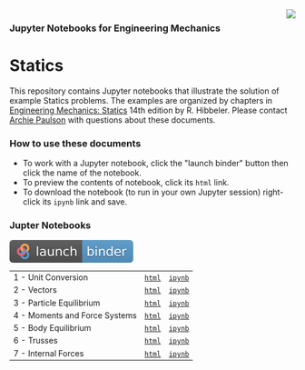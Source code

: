 
<a href="https://madisoncollege.edu">
<img src="https://madisoncollege.edu/sites/all/themes/mc_15_main/logo.png" align='right' style="height:100px" >
</a>

### Jupyter Notebooks for Engineering Mechanics
# Statics


This repository contains Jupyter notebooks that illustrate the solution of 
example Statics problems.
The examples are organized by chapters in 
[Engineering Mechanics: Statics](https://www.pearson.com/us/higher-education/product/Hibbeler-Engineering-Mechanics-Statics-14th-Edition/9780133918922.html) 
14th edition by R. Hibbeler.  Please contact 
[Archie Paulson](http://madisoncollegephysics.net/paulson_contact.html) 
with questions about these documents.

### How to use these documents

- To work with a Jupyter notebook, click the "launch binder" button 
  then click the name of the notebook.
- To preview the contents of notebook, click its `html` link.
- To download the notebook (to run in your own Jupyter session) right-click 
  its `ipynb` link and save.

### Jupter Notebooks

<a href="https://mybinder.org/v2/gh/archiepaulson/statics_notebooks/master">
     <img src="images/launch-binder.svg" style="vertical-align:middle"> </a> 

<table>

<tr> <td> 1 - Unit Conversion </td>
<td> <a href="examples01-unit_conversion.html"><code>html</code></a></td>
<td> <a href="examples01-unit_conversion.ipynb"><code>ipynb</code></a></td>
</tr>

<tr> <td> 2 - Vectors </td>
<td> <a href="examples02-vectors.html"><code>html</code></a></td>
<td> <a href="examples02-vectors.ipynb"><code>ipynb</code></a></td>
</tr>

<tr> <td> 3 - Particle Equilibrium </td>
<td> <a href="examples03-particle_eq.html"><code>html</code></a></td>
<td> <a href="examples03-particle_eq.ipynb"><code>ipynb</code></a></td>
</tr>

<tr> <td> 4 - Moments and Force Systems </td>
<td> <a href="examples04-moments.html"><code>html</code></a></td>
<td> <a href="examples04-moments.ipynb"><code>ipynb</code></a></td>
</tr>

<tr> <td> 5 - Body Equilibrium </td>
<td> <a href="examples05-body_eq.html"><code>html</code></a></td>
<td> <a href="examples05-body_eq.ipynb"><code>ipynb</code></a></td>
</tr>

<tr> <td> 6 - Trusses </td>
<td> <a href="examples06-structures.html"><code>html</code></a></td>
<td> <a href="examples06-structures.ipynb"><code>ipynb</code></a></td>
</tr>

<tr> <td> 7 - Internal Forces </td>
<td> <a href="examples07-internal.html"><code>html</code></a></td>
<td> <a href="examples07-internal.ipynb"><code>ipynb</code></a></td>
</tr>
</table>

